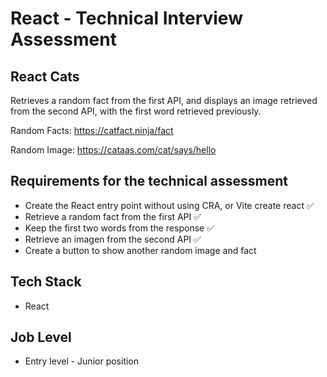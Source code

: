 # React - Technical Interview Assessment

## React Cats

Retrieves a random fact from the first API, and displays an image retrieved from the second API, with the first word retrieved previously.

Random Facts: https://catfact.ninja/fact

Random Image: https://cataas.com/cat/says/hello

## Requirements for the technical assessment

- Create the React entry point without using CRA, or Vite create react ✅
- Retrieve a random fact from the first API ✅
- Keep the first two words from the response ✅
- Retrieve an imagen from the second API ✅
- Create a button to show another random image and fact

## Tech Stack

- React

## Job Level

- Entry level - Junior position
